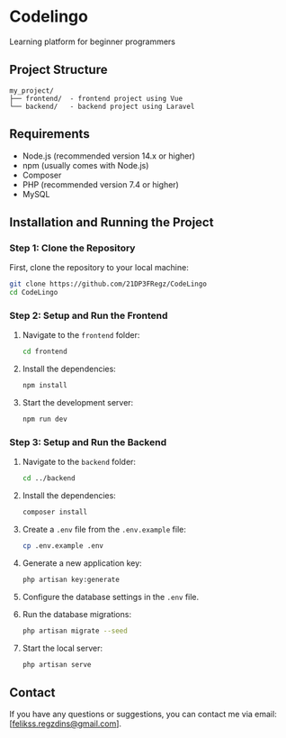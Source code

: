 # Codelingo

Learning platform for beginner programmers

## Project Structure
```
my_project/
├── frontend/  - frontend project using Vue
└── backend/   - backend project using Laravel
```

## Requirements
- Node.js (recommended version 14.x or higher)
- npm (usually comes with Node.js)
- Composer
- PHP (recommended version 7.4 or higher)
- MySQL

## Installation and Running the Project

### Step 1: Clone the Repository
First, clone the repository to your local machine:
```bash
git clone https://github.com/21DP3FRegz/CodeLingo
cd CodeLingo
```

### Step 2: Setup and Run the Frontend

1. Navigate to the `frontend` folder:
    ```bash
    cd frontend
    ```

2. Install the dependencies:
    ```bash
    npm install
    ```

3. Start the development server:
    ```bash
    npm run dev
    ```

### Step 3: Setup and Run the Backend

1. Navigate to the `backend` folder:
    ```bash
    cd ../backend
    ```

2. Install the dependencies:
    ```bash
    composer install
    ```

3. Create a `.env` file from the `.env.example` file:
    ```bash
    cp .env.example .env
    ```

4. Generate a new application key:
    ```bash
    php artisan key:generate
    ```

5. Configure the database settings in the `.env` file.

6. Run the database migrations:
    ```bash
    php artisan migrate --seed
    ```

7. Start the local server:
    ```bash
    php artisan serve
    ```

## Contact
If you have any questions or suggestions, you can contact me via email: [felikss.regzdins@gmail.com].